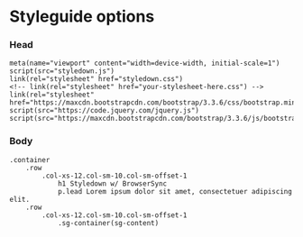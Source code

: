 # Styleguide options

### Head

	meta(name="viewport" content="width=device-width, initial-scale=1")
	script(src="styledown.js")
	link(rel="stylesheet" href="styledown.css")
	<!-- link(rel="stylesheet" href="your-stylesheet-here.css") -->
	link(rel="stylesheet" href="https://maxcdn.bootstrapcdn.com/bootstrap/3.3.6/css/bootstrap.min.css")
	script(src="https://code.jquery.com/jquery.js")
	script(src="https://maxcdn.bootstrapcdn.com/bootstrap/3.3.6/js/bootstrap.min.js")

### Body

	.container
		.row
			.col-xs-12.col-sm-10.col-sm-offset-1
				h1 Styledown w/ BrowserSync
				p.lead Lorem ipsum dolor sit amet, consectetuer adipiscing elit.
		.row
			.col-xs-12.col-sm-10.col-sm-offset-1
				.sg-container(sg-content)
